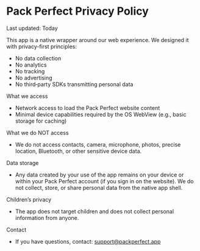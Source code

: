 # Pack Perfect Privacy Policy

Last updated: Today

This app is a native wrapper around our web experience. We designed it with privacy-first principles:

- No data collection
- No analytics
- No tracking
- No advertising
- No third‑party SDKs transmitting personal data

What we access
- Network access to load the Pack Perfect website content
- Minimal device capabilities required by the OS WebView (e.g., basic storage for caching)

What we do NOT access
- We do not access contacts, camera, microphone, photos, precise location, Bluetooth, or other sensitive device data.

Data storage
- Any data created by your use of the app remains on your device or within your Pack Perfect account (if you sign in on the website). We do not collect, store, or share personal data from the native app shell.

Children’s privacy
- The app does not target children and does not collect personal information from anyone.

Contact
- If you have questions, contact: support@packperfect.app

